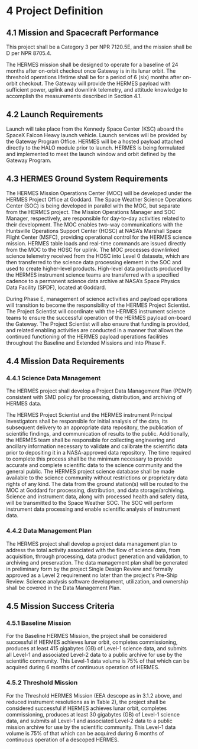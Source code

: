 # 4 Project Definition

## 4.1 Mission and Spacecraft Performance
This project shall be a Category 3 per NPR 7120.5E, and the mission shall be D per NPR 8705.4.

The HERMES mission shall be designed to operate for a baseline of 24 months after on-orbit checkout once Gateway is in its lunar orbit. The threshold operations lifetime shall be for a period of 6 (six) months after on-orbit checkout. The Gateway will provide the HERMES payload with sufficient power, uplink and downlink telemetry, and attitude knowledge to accomplish the measurements described in Section 4.1.

## 4.2 Launch Requirements
Launch will take place from the Kennedy Space Center (KSC) aboard the SpaceX Falcon Heavy launch vehicle. Launch services will be provided by the Gateway Program Office. HERMES will be a hosted payload attached directly to the HALO module prior to launch. HERMES is being formulated and implemented to meet the launch window and orbit defined by the Gateway Program.

## 4.3 HERMES Ground System Requirements
The HERMES Mission Operations Center (MOC) will be developed under the HERMES Project Office at Goddard. The Space Weather Science Operations Center (SOC) is being developed in parallel with the MOC, but separate from the HERMES project. The Mission Operations Manager and SOC Manager, respectively, are responsible for day-to-day activities related to their development. The MOC enables two-way communications with the Huntsville Operations Support Center (HOSC) at NASA’s Marshall Space Flight Center (MSFC), providing operational control for the HERMES science mission. HERMES table loads and real-time commands are issued directly from the MOC to the HOSC for uplink. The MOC processes downlinked science telemetry received from the HOSC into Level 0 datasets, which are then transferred to the science data processing element in the SOC and used to create higher-level products. High-level data products produced by the HERMES instrument science teams are transferred with a specified cadence to a permanent science data archive at NASA’s Space Physics Data Facility (SPDF), located at Goddard.

During Phase E, management of science activities and payload operations will transition to become the responsibility of the HERMES Project Scientist. The Project Scientist will coordinate with the HERMES instrument science teams to ensure the successful operation of the HERMES payload on-board the Gateway. The Project Scientist will also ensure that funding is
provided, and related enabling activities are conducted in a manner that allows the continued functioning of the HERMES payload operations facilities throughout the Baseline and Extended Missions and into Phase F.

## 4.4 Mission Data Requirements

### 4.4.1 Science Data Management

The HERMES project shall develop a Project Data Management Plan (PDMP) consistent with SMD policy for processing, distribution, and archiving of HERMES data.

The HERMES Project Scientist and the HERMES instrument Principal Investigators shall be responsible for initial analysis of the data, its subsequent delivery to an appropriate data repository, the publication of scientific findings, and communication of results to the public.  Additionally, the HERMES team shall be responsible for collecting engineering and ancillary information necessary to validate and calibrate the scientific data prior to depositing it in a NASA-approved data repository. The time required to complete this process shall be the minimum necessary to provide accurate and complete scientific data to the science community and the general public. The HERMES project science database shall be made available to the science community without restrictions or proprietary data rights of any kind. The data from the ground station(s) will be routed to the MOC at Goddard for processing, distribution, and data storage/archiving. Science and instrument data, along with processed health and safety data, will be transmitted to the Space Weather SOC. The SOC will perform instrument data processing and enable scientific analysis of instrument data.

### 4.4.2 Data Management Plan

The HERMES project shall develop a project data management plan to address the total activity associated with the flow of science data, from acquisition, through processing, data product generation and validation, to archiving and preservation. The data management plan shall be generated in preliminary form by the project Single Design Review and formally approved as a Level 2 requirement no later than the project's Pre-Ship Review. Science analysis software development, utilization, and ownership shall be covered in the Data Management Plan. 

## 4.5 Mission Success Criteria

### 4.5.1 Baseline Mission

For the Baseline HERMES Mission, the project shall be considered successful if HERMES achieves lunar orbit, completes commissioning, produces at least 415 gigabytes (GB) of Level-1 science data, and submits all Level-1 and associated Level-2 data to a public archive for use by the scientific community. This Level-1 data volume is 75% of that which can be acquired during 6 months of continuous operation of HERMES.

### 4.5.2 Threshold Mission

For the Threshold HERMES Mission (EEA descope as in 3.1.2 above, and reduced instrument resolutions as in Table 2), the project shall be considered successful if HERMES achieves lunar orbit, completes commissioning, produces at least 30 gigabytes (GB) of Level-1 science data, and submits all Level-1 and associated Level-2 data to a public mission archive for use by the scientific community. This Level-1 data volume is 75% of that which can be acquired during 6 months of continuous operation of a descoped HERMES.
